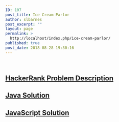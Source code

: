 ```yaml
---
ID: 107
post_title: Ice Cream Parlor
author: slbarnes
post_excerpt: ""
layout: page
permalink: >
  http://localhost/index.php/ice-cream-parlor/
published: true
post_date: 2018-08-28 19:30:16
---
```

  
## <a href="https://www.hackerrank.com/challenges/icecream-parlor/problem" target="_blank" rel="noopener">HackerRank Problem Description</a>

## [Java Solution][1]

## [JavaScript Solution][2]  

 [1]: /index.php/ice-cream-parlor/ice-cream-parlor-java
 [2]: /index.php/ice-cream-parlor/ice-cream-parlor-javascript